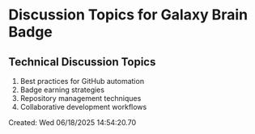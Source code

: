 # Discussion Topics for Galaxy Brain Badge 
 
## Technical Discussion Topics 
 
1. Best practices for GitHub automation 
2. Badge earning strategies 
3. Repository management techniques 
4. Collaborative development workflows 
 
Created: Wed 06/18/2025 14:54:20.70 
